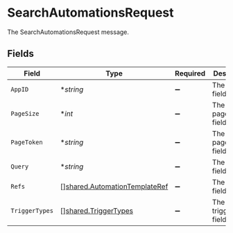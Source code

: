 # SearchAutomationsRequest

The SearchAutomationsRequest message.


## Fields

| Field                                                                                 | Type                                                                                  | Required                                                                              | Description                                                                           |
| ------------------------------------------------------------------------------------- | ------------------------------------------------------------------------------------- | ------------------------------------------------------------------------------------- | ------------------------------------------------------------------------------------- |
| `AppID`                                                                               | **string*                                                                             | :heavy_minus_sign:                                                                    | The appId field.                                                                      |
| `PageSize`                                                                            | **int*                                                                                | :heavy_minus_sign:                                                                    | The pageSize field.                                                                   |
| `PageToken`                                                                           | **string*                                                                             | :heavy_minus_sign:                                                                    | The pageToken field.                                                                  |
| `Query`                                                                               | **string*                                                                             | :heavy_minus_sign:                                                                    | The query field.                                                                      |
| `Refs`                                                                                | [][shared.AutomationTemplateRef](../../../pkg/models/shared/automationtemplateref.md) | :heavy_minus_sign:                                                                    | The refs field.                                                                       |
| `TriggerTypes`                                                                        | [][shared.TriggerTypes](../../../pkg/models/shared/triggertypes.md)                   | :heavy_minus_sign:                                                                    | The triggerTypes field.                                                               |